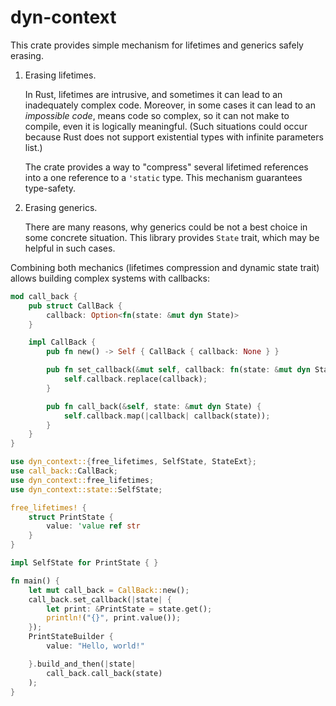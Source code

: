 # dyn-context

This crate provides simple mechanism for lifetimes and generics safely erasing.

1. Erasing lifetimes.

   In Rust, lifetimes are intrusive, and sometimes it can lead to
   an inadequately complex code. Moreover, in some cases it can lead to an _impossible code_,
   means code so complex, so it can not make to compile, even it is logically meaningful.
   (Such situations could occur because Rust does not support existential types
   with infinite parameters list.)

   The crate provides a way to "compress" several lifetimed references into a one reference
   to a `'static` type. This mechanism guarantees type-safety.

2. Erasing generics.

   There are many reasons, why generics could be not a best choice in some concrete situation.
   This library provides `State` trait, which may be helpful in such cases.

Combining both mechanics (lifetimes compression and dynamic state trait)
allows building complex systems with callbacks:
```rust
mod call_back {
    pub struct CallBack {
        callback: Option<fn(state: &mut dyn State)>
    }

    impl CallBack {
        pub fn new() -> Self { CallBack { callback: None } }

        pub fn set_callback(&mut self, callback: fn(state: &mut dyn State)) {
            self.callback.replace(callback);
        }

        pub fn call_back(&self, state: &mut dyn State) {
            self.callback.map(|callback| callback(state));
        }
    }
}

use dyn_context::{free_lifetimes, SelfState, StateExt};
use call_back::CallBack;
use dyn_context::free_lifetimes;
use dyn_context::state::SelfState;

free_lifetimes! {
    struct PrintState {
        value: 'value ref str
    }
}

impl SelfState for PrintState { }

fn main() {
    let mut call_back = CallBack::new();
    call_back.set_callback(|state| {
        let print: &PrintState = state.get();
        println!("{}", print.value());
    });
    PrintStateBuilder {
        value: "Hello, world!"

    }.build_and_then(|state| 
        call_back.call_back(state)
    );
}
```
